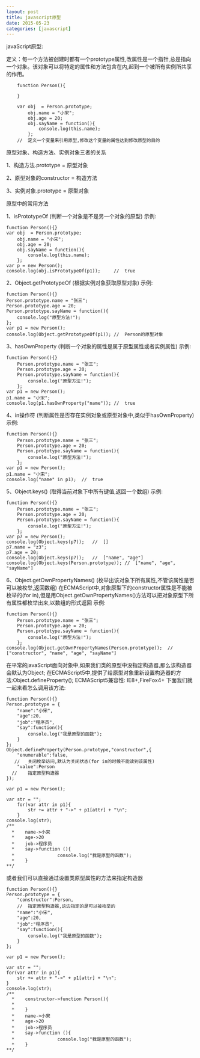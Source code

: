 ```yaml
---
layout: post
title: javascript原型
date: 2015-05-23
categories: [javascript]
---
```


javaScript原型:

定义：每一个方法被创建时都有一个prototype属性,改属性是一个指针,总是指向一个对象。该对象可以将特定的属性和方法包含在内,起到一个被所有实例所共享的作用。

	    function Person(){
	
	    }
	
	    var obj  = Person.prototype;
		    obj.name = "小宋";
		    obj.age = 20;
		    obj.sayName = function(){
		        console.log(this.name);
		    };
	    //	定义一个变量来引用原型,修改这个变量的属性达到修改原型的目的


原型对象、构造方法、实例对象三者的关系

1、构造方法.prototype = 原型对象

2、原型对象的constructor = 构造方法

3、实例对象.prototype = 原型对象

原型中的常用方法

1、isPrototypeOf	  (判断一个对象是不是另一个对象的原型)
示例:
	
    function Person(){}
    var obj  = Person.prototype;
        obj.name = "小宋";
        obj.age = 20;
        obj.sayName = function(){
            console.log(this.name);
        };
    var p = new Person();
    console.log(obj.isPrototypeOf(p1));		//	true

2、Object.getPrototypeOf		(根据实例对象获取原型对象)
示例:
	
    function Person(){}
    Person.prototype.name = "张三";
    Person.prototype.age = 20;
    Person.prototype.sayName = function(){
        console.log("原型方法!");
    };
    var p1 = new Person();
    console.log(Object.getPrototypeOf(p1));	//	Person的原型对象

3、hasOwnProperty	(判断一个对象的属性是属于原型属性或者实例属性)
示例:
	
    function Person(){}
        Person.prototype.name = "张三";
        Person.prototype.age = 20;
        Person.prototype.sayName = function(){
            console.log("原型方法!");
        };
    var p1 = new Person();
    p1.name = "小宋";
    console.log(p1.hasOwnProperty("name"));	//	true

4、in操作符	(判断属性是否存在实例对象或原型对象中,类似于hasOwnProperty)
示例:
	
    function Person(){}
        Person.prototype.name = "张三";
        Person.prototype.age = 20;
        Person.prototype.sayName = function(){
            console.log("原型方法!");
        };
    var p1 = new Person();
    p1.name = "小宋";
    console.log("name" in p1);	//	true

5、Object.keys()	(取得当前对象下中所有键值,返回一个数组)
示例:

    function Person(){}
        Person.prototype.name = "张三";
        Person.prototype.age = 20;
        Person.prototype.sayName = function(){
            console.log("原型方法!");
        };
    var p7 = new Person();
    console.log(Object.keys(p7));	//	[]
    p7.name = "z3";
    p7.age = 20;
    console.log(Object.keys(p7));	//	["name", "age"]
    console.log(Object.keys(Person.prototype));	//	["name", "age", "sayName"]

6、Object.getOwnPropertyNames()	(枚举出该对象下所有属性,不管该属性是否可以被枚举,返回数组)
在ECMAScript中,对象原型下的constructor属性是不能被枚举的(for in),但是用Object.getOwnPropertyNames()方法可以把对象原型下所有属性都枚举出来,以数组的形式返回
示例:

    function Person(){}
        Person.prototype.name = "张三";
        Person.prototype.age = 20;
        Person.prototype.sayName = function(){
            console.log("原型方法!");
        };
    console.log(Object.getOwnPropertyNames(Person.prototype)); 	//	["constructor", "name", "age", "sayName"]

在平常的javaScript面向对象中,如果我们类的原型中没指定构造器,那么该构造器会默认为Object;
在ECMAScript5中,提供了给原型对象重新设置构造器的方法:Object.defineProperty();
ECMAScript5兼容性: IE8+,FireFox4+
下面我们就一起来看怎么调用该方法:

    function Person(){}
    Person.prototype = {
        "name":"小宋",
        "age":20,
        "job":"程序员",
        "say":function(){
            console.log("我是原型的函数");
        }
    };
    Object.defineProperty(Person.prototype,"constructor",{
        "enumerable":false,
	   //	关闭枚举访问,默认为关闭状态(for in的时候不能读到该属性)
        "value":Person
	  //	指定原型构造器
    });

    var p1 = new Person();

    var str = "";
        for(var attr in p1){
            str += attr + "->" + p1[attr] + "\n";
        }
    console.log(str);
    /**
      *    name->小宋
      *    age->20
      *    job->程序员
      *    say->function (){
      *                console.log("我是原型的函数");
      *    }
    **/

或者我们可以直接通过设置类原型属性的方法来指定构造器

    function Person(){}
    Person.prototype = {
        "constructor":Person,
        //  指定原型构造器,这边指定的是可以被枚举的
        "name":"小宋",
        "age":20,
        "job":"程序员",
        "say":function(){
            console.log("我是原型的函数");
        }
    };

    var p1 = new Person();

    var str = "";
    for(var attr in p1){
        str += attr + "->" + p1[attr] + "\n";
    }
    console.log(str);
    /**
      *    constructor->function Person(){
      *
      *    }
      *    name->小宋
      *    age->20
      *    job->程序员
      *    say->function (){
      *                console.log("我是原型的函数");
      *    }
    **/